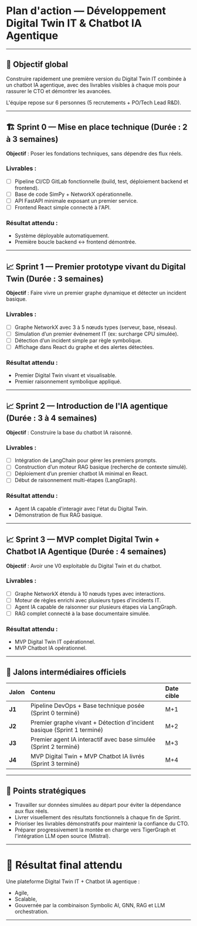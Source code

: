 # Plan d'action — Développement Digital Twin IT & Chatbot IA Agentique

---

## 🎯 Objectif global

Construire rapidement une première version du Digital Twin IT combinée à un chatbot IA agentique, avec des livrables visibles à chaque mois pour rassurer le CTO et démontrer les avancées.

L'équipe repose sur 6 personnes (5 recrutements + PO/Tech Lead R&D).

---

## 🏗 Sprint 0 — Mise en place technique (Durée : 2 à 3 semaines)

**Objectif** : Poser les fondations techniques, sans dépendre des flux réels.

### Livrables :
- [ ] Pipeline CI/CD GitLab fonctionnelle (build, test, déploiement backend et frontend).
- [ ] Base de code SimPy + NetworkX opérationnelle.
- [ ] API FastAPI minimale exposant un premier service.
- [ ] Frontend React simple connecté à l'API.

### Résultat attendu :
- Système déployable automatiquement.
- Première boucle backend <-> frontend démontrée.

---

## 📈 Sprint 1 — Premier prototype vivant du Digital Twin (Durée : 3 semaines)

**Objectif** : Faire vivre un premier graphe dynamique et détecter un incident basique.

### Livrables :
- [ ] Graphe NetworkX avec 3 à 5 nœuds types (serveur, base, réseau).
- [ ] Simulation d’un premier événement IT (ex: surcharge CPU simulée).
- [ ] Détection d’un incident simple par règle symbolique.
- [ ] Affichage dans React du graphe et des alertes détectées.

### Résultat attendu :
- Premier Digital Twin vivant et visualisable.
- Premier raisonnement symbolique appliqué.

---

## 📈 Sprint 2 — Introduction de l'IA agentique (Durée : 3 à 4 semaines)

**Objectif** : Construire la base du chatbot IA raisonné.

### Livrables :
- [ ] Intégration de LangChain pour gérer les premiers prompts.
- [ ] Construction d’un moteur RAG basique (recherche de contexte simulé).
- [ ] Déploiement d’un premier chatbot IA minimal en React.
- [ ] Début de raisonnement multi-étapes (LangGraph).

### Résultat attendu :
- Agent IA capable d'interagir avec l'état du Digital Twin.
- Démonstration de flux RAG basique.

---

## 📈 Sprint 3 — MVP complet Digital Twin + Chatbot IA Agentique (Durée : 4 semaines)

**Objectif** : Avoir une V0 exploitable du Digital Twin et du chatbot.

### Livrables :
- [ ] Graphe NetworkX étendu à 10 nœuds types avec interactions.
- [ ] Moteur de règles enrichi avec plusieurs types d'incidents IT.
- [ ] Agent IA capable de raisonner sur plusieurs étapes via LangGraph.
- [ ] RAG complet connecté à la base documentaire simulée.

### Résultat attendu :
- MVP Digital Twin IT opérationnel.
- MVP Chatbot IA opérationnel.

---

## 🚩 Jalons intermédiaires officiels

| Jalon | Contenu | Date cible |
|:------|:--------|:-----------|
| **J1** | Pipeline DevOps + Base technique posée (Sprint 0 terminé) | M+1 |
| **J2** | Premier graphe vivant + Détection d'incident basique (Sprint 1 terminé) | M+2 |
| **J3** | Premier agent IA interactif avec base simulée (Sprint 2 terminé) | M+3 |
| **J4** | MVP Digital Twin + MVP Chatbot IA livrés (Sprint 3 terminé) | M+4 |

---

## 📣 Points stratégiques

- Travailler sur données simulées au départ pour éviter la dépendance aux flux réels.
- Livrer visuellement des résultats fonctionnels à chaque fin de Sprint.
- Prioriser les livrables démonstratifs pour maintenir la confiance du CTO.
- Préparer progressivement la montée en charge vers TigerGraph et l'intégration LLM open source (Mistral).

---

# 🚀 Résultat final attendu

Une plateforme Digital Twin IT + Chatbot IA agentique :
- Agile,
- Scalable,
- Gouvernée par la combinaison Symbolic AI, GNN, RAG et LLM orchestration.

---